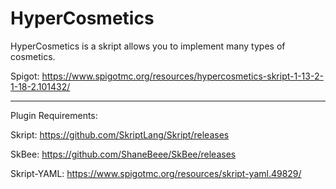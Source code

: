 # HyperCosmetics
HyperCosmetics is a skript allows you to implement many types of cosmetics.

Spigot: https://www.spigotmc.org/resources/hypercosmetics-skript-1-13-2-1-18-2.101432/

---

Plugin Requirements:

Skript: https://github.com/SkriptLang/Skript/releases

SkBee: https://github.com/ShaneBeee/SkBee/releases

Skript-YAML: https://www.spigotmc.org/resources/skript-yaml.49829/
